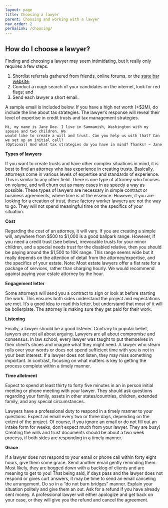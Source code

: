 ```yaml
---
layout: page
title: Choosing a lawyer
parent: Choosing and working with a lawyer
nav_order: 2
permalink: /choosing/
---
```


<h2> How do I choose a lawyer? </h2>

Finding and choosing a lawyer may seem intimidating, but it really only requires a few steps. 
1. Shortlist referrals gathered from friends, online forums, or the [state bar website](https://www.mywsba.org/PersonifyEbusiness/Default.aspx?TabID=1536&ShowSearchResults=TRUE&FirstName=&LastName=&AreaOfPractice=Estate+Planning-Probate);
2. Conduct a rough search of your candidates on the internet, look for red flags; and
3. Send each lawyer a short email. 

A sample email is included below. If you have a high net worth (>$2M), do include the line about tax strategies. The lawyer’s response will reveal their level of expertise in credit trusts and tax management strategies. 

```
Hi, my name is Jane Doe. I live in Sammamish, Washington with my spouse and two children. We 
would like to create a will and trust. Can you help us with that? Can we set up an initial call?  
[Optional] And what tax strategies do you have in mind? Thanks! ~ Jane
```

**Types of lawyers**

If you want to create trusts and have other complex situations in mind, it is best to find an attorney who has experience in creating trusts. 
Basically, attorneys come in various levels of expertise and standards of experience. This is similar to any other field. There is one type of attorney who focuses on volume, and will churn out as many cases in as speedy a way as possible. These types of lawyers are necessary in simple contract or business agreements, where time is of the essence. However, if you are looking for a creation of trust, these factory worker lawyers are not the way to go. They will not spend meaningful time on the specifics of your situation. 

**Cost**

Regarding the cost of an attorney, it will vary. If you are creating a simple will, anywhere from $500 to $1,000 is a good ballpark range. However, if you need a credit trust (see below), irrevocable trusts for your minor children, and a special needs trust for the disabled relative, then you should be paying around the $1,500 to 10K range. This range seems wide but it really depends on the attention of detail from the attorney/expertise, and the specifics of your estate. Note: Most estate lawyers offer a flat rate for a package of services, rather than charging hourly. We would recommend against paying your estate attorney by the hour. 

**Engagement letter**

Some attorneys will send you a contract to sign or look at before starting the work. This ensures both sides understand the project and expectations are met. It’s a good idea to read this letter, but understand that most of it will be boilerplate. The attorney is making sure they get paid for their work. 

**Listening**

Finally, a lawyer should be a good listener. Contrary to popular belief, lawyers are not all about arguing. Lawyers are all about compromise and consensus. In law school, every lawyer was taught to put themselves in their client’s shoes and imagine what they might need. A lawyer who steam rolls over your words or does not spend sufficient time with you is not in your best interest. If a lawyer does not listen, they may miss something important. In contrast, focusing on what matters is key to getting the process complete within a timely manner. 

**Time allotment**

Expect to spend at least thirty to forty five minutes in an in person initial meeting or phone meeting with your lawyer. They should ask questions regarding your family, assets in other states/countries, children, extended family, and any special circumstances. 

Lawyers have a professional duty to respond in a timely manner to your questions. Expect an email every two or three days, depending on the extent of the project. Of course, if you ignore an email or do not fill out an intake form for weeks, don’t expect much from your lawyer. They are busy! Creating the wills and trust documents should be about a two week process, if both sides are responding in a timely manner. 

**Grace**

If a lawyer does not respond to your email or phone call within forty eight hours, give them some grace. Send another email gently reminding them. Most likely, they are bogged down with a backlog of clients and are meaning to get to you! That being said, if days pass and the lawyer does not respond or gives curt answers, it may be time to send an email canceling the arrangement. Do so in a “do not burn bridges” manner. Explain your situation politely and give them an out. Ask for a refund if you have already sent money. A professional lawyer will either apologize and get back on your case, or they will give you the refund and cancel the agreement. 
